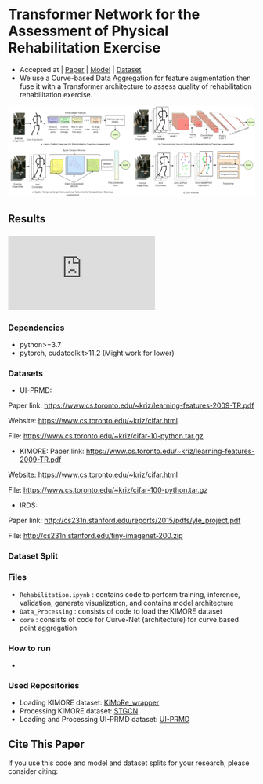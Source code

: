 # Transformer Network for the Assessment of Physical Rehabilitation Exercise

* Accepted at  | [Paper](https://aclanthology.org/2023.emnlp-main.618/) | [Model]() | [Dataset](https://huggingface.co/datasets/PeacefulData/HyPoradise-v1-GigaSpeech)
* We use a Curve-based Data Aggregation for feature augmentation then fuse it with a Transformer architecture to assess quality of rehabilitation rehabilitation exercise.


![Screenshot](https://github.com/King-Rafat/Transformer_Rehabilitation/blob/main/Images/skeleton%20diagram-Page-4.jpg)


## Results
### 

![Screenshot of a comment on a GitHub issue showing an image, added in the Markdown, of an Octocat smiling and raising a tentacle.](https://github.com/King-Rafat/Transformer_Rehabilitation/blob/main/Images/First_Diagram.pdf)

### Dependencies
- python>=3.7
- pytorch, cudatoolkit>11.2 (Might work for lower)

### Datasets

* UI-PRMD: 

Paper link: https://www.cs.toronto.edu/~kriz/learning-features-2009-TR.pdf

Website: https://www.cs.toronto.edu/~kriz/cifar.html

File: https://www.cs.toronto.edu/~kriz/cifar-10-python.tar.gz

* KIMORE: 
Paper link: https://www.cs.toronto.edu/~kriz/learning-features-2009-TR.pdf

Website: https://www.cs.toronto.edu/~kriz/cifar.html

File: https://www.cs.toronto.edu/~kriz/cifar-100-python.tar.gz

* IRDS: 

Paper link: http://cs231n.stanford.edu/reports/2015/pdfs/yle_project.pdf

File: http://cs231n.stanford.edu/tiny-imagenet-200.zip

### Dataset Split



### Files

* `Rehabilitation.ipynb` : contains code to perform training, inference, validation, generate visualization, and contains model architecture
* `Data_Processing` : consists of code to load the KIMORE dataset
* `core` : consists of code for Curve-Net (architecture) for curve based point aggregation

### How to run
- 

### Used Repositories

* Loading KIMORE dataset: [KiMoRe_wrapper](https://github.com/petteriTeikari/KiMoRe_wrapper)
* Processing KIMORE dataset: [STGCN](https://github.com/fokhruli/STGCN-rehab)
* Loading and Processing UI-PRMD dataset: [UI-PRMD](https://github.com/avakanski/A-Deep-Learning-Framework-for-Assessing-Physical-Rehabilitation-Exercises)

## Cite This Paper
If you use this code and model and dataset splits for your research, please consider citing:

